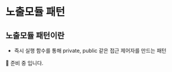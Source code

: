 # 노출모듈 패턴

## 노출모듈 패턴이란

* 즉시 실행 함수를 통해 private, public 같은 접근 제어자를 만드는 패턴



:construction: 준비 중 입니다.
